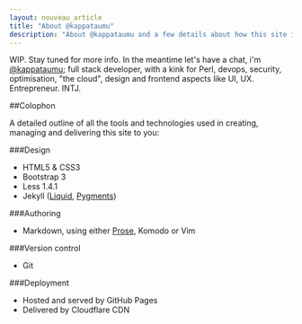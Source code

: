 ```yaml
---
layout: nouveau_article
title: "About @kappataumu"
description: "About @kappataumu and a few details about how this site is built."
---
```


WIP. Stay tuned for more info. In the meantime let's have a chat, i'm [@kappataumu](http://twitter.com/kappataumu); full stack developer, with a kink for Perl, devops, security, optimisation, "the cloud", design and frontend aspects like UI, UX. Entrepreneur. INTJ.

##Colophon

A detailed outline of all the tools and technologies used in creating, managing and delivering this site to you:

###Design
* HTML5 & CSS3
* Bootstrap 3
* Less 1.4.1
* Jekyll ([Liquid](http://liquidmarkup.org/), [Pygments](http://pygments.org/))

###Authoring
* Markdown, using either [Prose](http://prose.io), Komodo or Vim

###Version control
* Git

###Deployment
* Hosted and served by GitHub Pages
* Delivered by Cloudflare CDN
